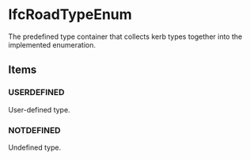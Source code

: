# IfcRoadTypeEnum

The predefined type container that collects kerb types together into the implemented enumeration.

## Items

### USERDEFINED
User-defined type.

### NOTDEFINED
Undefined type.
